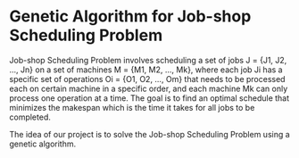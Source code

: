 # Genetic Algorithm for Job-shop Scheduling Problem

Job-shop Scheduling Problem involves scheduling a set of jobs J = {J1, J2, ..., Jn} on a set of machines M = {M1, M2, ..., Mk}, where each job Ji has a specific set of operations Oi = {O1, O2, …, Om} that needs to be processed each on certain machine in a specific order, and each machine Mk can only process one operation at a time. The goal is to find an optimal schedule that minimizes the makespan which is the time it takes for all jobs to be completed.

The idea of our project is to solve the Job-shop Scheduling Problem using a genetic algorithm.
